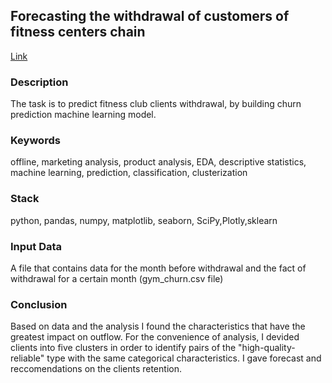 ## Forecasting the withdrawal of customers of fitness centers chain
[Link]()

### Description

The task is to predict fitness club clients withdrawal, 
by building churn prediction machine learning model.

### Keywords

offline, marketing analysis, product analysis, EDA,
descriptive statistics, machine learning, prediction,
classification, clusterization

### Stack

python, pandas, numpy, matplotlib, seaborn, SciPy,Plotly,sklearn

### Input Data

A file that contains data for the month before withdrawal and
the fact of withdrawal for a certain month (gym_churn.csv file)

### Conclusion

Based on data and the analysis I found the
characteristics that have the greatest impact on outflow.
For the convenience of analysis, I devided clients into five clusters 
in order to identify pairs of the "high-quality-reliable" type with the same 
categorical characteristics. I gave forecast and reccomendations on the clients retention.
